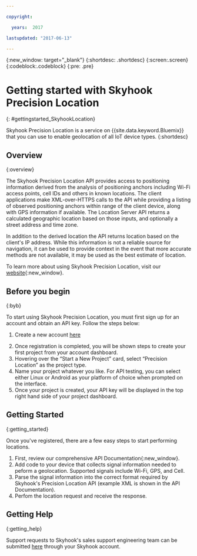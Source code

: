 ```yaml
---

copyright:

  years:  2017

lastupdated: "2017-06-13"

---
```


{:new_window: target="_blank"}
{:shortdesc: .shortdesc}
{:screen:.screen}
{:codeblock:.codeblock}
{:pre: .pre}

# Getting started with Skyhook Precision Location
{: #gettingstarted_SkyhookLocation}

Skyhook Precision Location is a service on {{site.data.keyword.Bluemix}} that you can use to enable geolocation of all IoT device types. {:shortdesc}

## Overview
{:overview}

The Skyhook Precision Location API provides access to positioning information derived from the analysis of positioning anchors including Wi-Fi access points, cell IDs and others in known locations. The client applications make XML-over-HTTPS calls to the API while providing a listing of observed positioning anchors within range of the client device, along with GPS information if available. The Location Server API returns a calculated geographic location based on those inputs, and optionally a street address and time zone.

In addition to the derived location the API returns location based on the client's IP address. While this information is not a reliable source for navigation, it can be used to provide context in the event that more accurate methods are not available, it may be used as the best estimate of location.

To learn more about using Skyhook Precision Location, visit our [website](http://www.skyhookwireless.com){:new_window}.

## Before you begin
{:byb}

To start using Skyhook Precision Location, you must first sign up for an account and obtain an API key. Follow the steps below:

1. Create a new account [here](http://my.skyhookwireless.com)
2) Once registration is completed, you will be shown steps to create your first project
from your account dashboard.
3) Hovering over the “Start a New Project” card, select “Precision Location” as the project
type.
4) Name your project whatever you like. For API testing, you can select either Linux or
Android as your platform of choice when prompted on the interface.
5) Once your project is created, your API key will be displayed in the top right hand side of
your project dashboard.

## Getting Started
{:getting_started}

Once you've registered, there are a few easy steps to start performing locations.

1. First, review our comprehensive API Documentation{:new_window}.
2. Add code to your device that collects signal information needed to peform a geolocation. Supported signals include Wi-Fi, GPS, and Cell. 
3. Parse the signal information into the correct format required by Skyhook's Precision Location API (example XML is shown in the API Documentation).
4. Perfom the location request and receive the response.

## Getting Help
{:getting_help}

Support requests to Skyhook's sales support engineering team can be submitted [here](http://my.skyhookwireless.com) through your Skyhook account.



